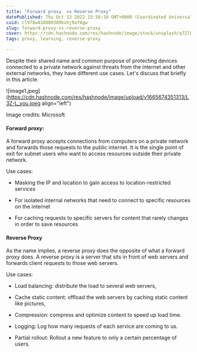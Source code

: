 ```yaml
---
title: "Forward proxy  vs Reverse Proxy"
datePublished: Thu Oct 13 2022 15:58:10 GMT+0000 (Coordinated Universal Time)
cuid: cl978w816000309kxhj9af6gw
slug: forward-proxy-vs-reverse-proxy
cover: https://cdn.hashnode.com/res/hashnode/image/stock/unsplash/q7ZlbWbDnYo/upload/69acdfb847781db57196ba354e1b4677.jpeg
tags: proxy, learning, reverse-proxy

---
```


Despite their shared name and common purpose of protecting devices connected to a private network against threats from the internet and other external networks, they have different use cases. Let's discuss that briefly in this article.

![image1.jpeg](https://cdn.hashnode.com/res/hashnode/image/upload/v1665674351313/L3Z-L_vou.jpeg align="left")

Image credits: Microsoft

#### Forward proxy:

A forward proxy accepts connections from computers on a private network and forwards those requests to the public internet. It is the single point of exit for subnet users who want to access resources outside their private network.

Use cases:

* Masking the IP and location to gain access to location-restricted services
    
* For isolated internal networks that need to connect to specific resources on the internet
    
* For caching requests to specific servers for content that rarely changes in order to save resources
    

#### Reverse Proxy

As the name implies, a reverse proxy does the opposite of what a forward proxy does. A reverse proxy is a server that sits in front of web servers and forwards client requests to those web servers.

Use cases:

* Load balancing: distribute the load to several web servers,
    
* Cache static content: offload the web servers by caching static content like pictures,
    
* Compression: compress and optimize content to speed up load time.
    
* Logging: Log how many requests of each service are coming to us.
    
* Partial rollout: Rollout a new feature to only a certain percentage of users.